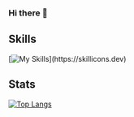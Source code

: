 ### Hi there 👋

## Skills
[![My Skills](https://skillicons.dev/icons?i=css,github,html,js,nodejs,react,vscode,webpack,ts,c,cs,cpp,docker,dotnet,git,graphql,linux,mongodb,netlify,py,)](https://skillicons.dev)

## Stats
<!--[![Kjartan's github activity graph](https://github-readme-activity-graph.cyclic.app/graph?username=kjartanandersen&theme=github-compact)](https://github.com/ashutosh00710/github-readme-activity-graph)-->
<!--[![GitHub Streak](https://streak-stats.demolab.com/?user=kjartanandersen&theme=material)](https://git.io/streak-stats)-->
<!--[![Kjartan's GitHub stats](https://github-readme-stats-kappa-topaz.vercel.app/api?username=kjartanandersen&theme=noctis_minimus)](https://github.com/anuraghazra/github-readme-stats)-->
[![Top Langs](https://github-readme-stats.vercel.app/api/top-langs/?username=kjartanandersen&layout=compact&theme=noctis_minimus)](https://github.com/anuraghazra/github-readme-stats)

